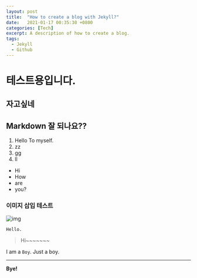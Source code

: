 ```yaml
---
layout: post
title:  "How to create a blog with Jekyll?"
date:   2021-01-17 00:35:30 +0800
categories: [Tech]
excerpt: A description of how to create a blog.
tags:
  - Jekyll
  - Github
---
```


# 테스트용입니다.  

자고싶네    
---  

## Markdown 잘 되나요??  
1. Hello To myself.  
2. zz
3. gg
4. ll
- Hi
- How
- are
- you?  

### 이미지 삽입 테스트  
![img](/assets/images/posts/fe-optimizing/1.png)  

```  
Hello.
```  
> Hi~~~~~~~  

I am a `Boy`. Just a boy.  

---

**Bye!**  

